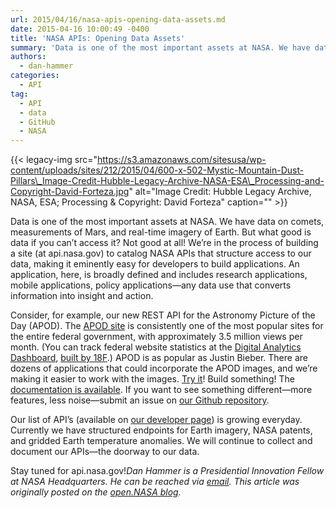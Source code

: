 ```yaml
---
url: 2015/04/16/nasa-apis-opening-data-assets.md
date: 2015-04-16 10:00:49 -0400
title: 'NASA APIs: Opening Data Assets'
summary: 'Data is one of the most important assets at NASA. We have data on comets, measurements of Mars, and real-time imagery of Earth. But what good is data if you can&rsquo;t access it? Not good at all! We&rsquo;re in the process of building a site (at api.nasa.gov) to catalog NASA APIs that structure access to'
authors:
  - dan-hammer
categories:
  - API
tag:
  - API
  - data
  - GitHub
  - NASA
---
```


{{< legacy-img src="https://s3.amazonaws.com/sitesusa/wp-content/uploads/sites/212/2015/04/600-x-502-Mystic-Mountain-Dust-Pillars\_Image-Credit-Hubble-Legacy-Archive-NASA-ESA\_Processing-and-Copyright-David-Forteza.jpg" alt="Image Credit: Hubble Legacy Archive, NASA, ESA; Processing & Copyright: David Forteza" caption="" >}} 

Data is one of the most important assets at NASA. We have data on comets, measurements of Mars, and real-time imagery of Earth. But what good is data if you can’t access it? Not good at all! We’re in the process of building a site (at api.nasa.gov) to catalog NASA APIs that structure access to our data, making it eminently easy for developers to build applications. An application, here, is broadly defined and includes research applications, mobile applications, policy applications—any data use that converts information into insight and action.

Consider, for example, our new REST API for the Astronomy Picture of the Day (APOD). The [APOD site](http://apod.nasa.gov/apod/astropix.html) is consistently one of the most popular sites for the entire federal government, with approximately 3.5 million views per month. (You can track federal website statistics at the [Digital Analytics Dashboard](https://analytics.usa.gov/), [built by 18F](https://github.com/GSA/analytics.usa.gov/graphs/contributors).) APOD is as popular as Justin Bieber. There are dozens of applications that could incorporate the APOD images, and we’re making it easier to work with the images. [Try it](https://api.data.gov/nasa/planetary/apod?concept_tags=True&date=2015-03-05&api_key=DEMO_KEY)! Build something! The [documentation is available](https://data.nasa.gov/developer/external/planetary/#apod). If you want to see something different—more features, less noise—submit an issue on [our Github repository](https://github.com/nasa/api-docs).

Our list of API’s (available on [our developer page](https://data.nasa.gov/developer)) is growing everyday. Currently we have structured endpoints for Earth imagery, NASA patents, and gridded Earth temperature anomalies. We will continue to collect and document our APIs—the doorway to our data.

Stay tuned for api.nasa.gov!_Dan Hammer is a Presidential Innovation Fellow at NASA Headquarters. He can be reached via [email](mailto:daniel.s.hammer@nasa.gov)._
_This article was originally posted on the [open.NASA blog](http://open.nasa.gov/blog/2015/04/13/nasa-apis/)._